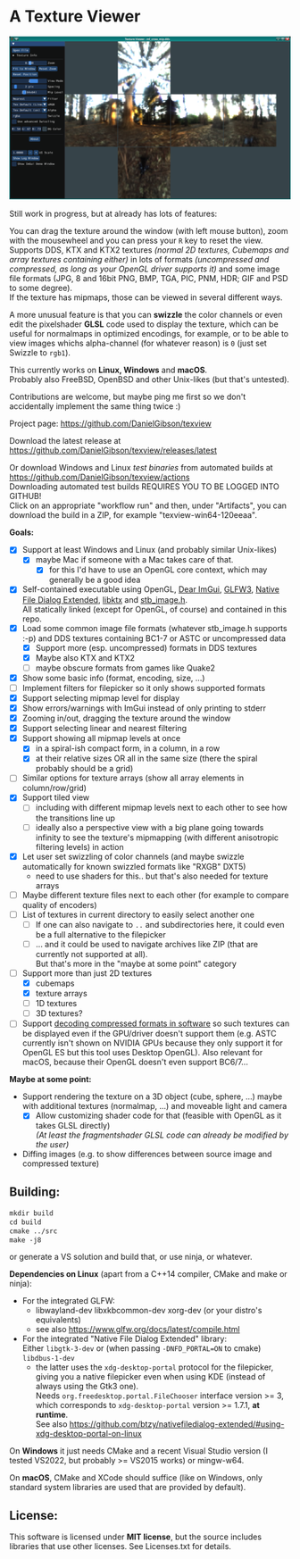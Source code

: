 # A Texture Viewer

![](texview.png)

Still work in progress, but at already has lots of features:

You can drag the texture around the window (with left mouse button), zoom with the mousewheel
and you can press your `R` key to reset the view.  
Supports DDS, KTX and KTX2 textures *(normal 2D textures, Cubemaps and array textures containing either)*
in lots of formats *(uncompressed and compressed, as long as your OpenGL driver supports it)* and
some image file formats (JPG, 8 and 16bit PNG, BMP, TGA, PIC, PNM, HDR; GIF and PSD to some degree).  
If the texture has mipmaps, those can be viewed in several different ways.

A more unusual feature is that you can **swizzle** the color channels or even edit the pixelshader **GLSL**
code used to display the texture, which can be useful for normalmaps in optimized encodings, for example,
or to be able to view images whichs alpha-channel (for whatever reason) is `0` (just set Swizzle to `rgb1`).

This currently works on **Linux, Windows** and **macOS**.  
Probably also FreeBSD, OpenBSD and other Unix-likes (but that's untested).

Contributions are welcome, but maybe ping me first so we don't accidentally implement the same thing twice :)

Project page: https://github.com/DanielGibson/texview

Download the latest release at https://github.com/DanielGibson/texview/releases/latest

Or download Windows and Linux *test binaries* from automated builds at https://github.com/DanielGibson/texview/actions  
Downloading automated test builds REQUIRES YOU TO BE LOGGED INTO GITHUB!  
Click on an appropriate "workflow run" and then, under "Artifacts", you can download the build in a ZIP,
for example "texview-win64-120eeaa".

**Goals:**

- [x] Support at least Windows and Linux (and probably similar Unix-likes)
    - [x] maybe Mac if someone with a Mac takes care of that.
      - [x] for this I'd have to use an OpenGL core context, which may generally be a good idea
- [x] Self-contained executable using OpenGL, [Dear ImGui](https://github.com/ocornut/imgui),
      [GLFW3](https://www.glfw.org/), [Native File Dialog Extended](https://github.com/btzy/nativefiledialog-extended/),
      [libktx](https://github.com/KhronosGroup/KTX-Software/) and [stb_image.h](https://github.com/nothings/stb/blob/master/stb_image.h).  
      All statically linked (except for OpenGL, of course) and contained in this repo.
- [x] Load some common image file formats (whatever stb_image.h supports :-p) and DDS textures
      containing BC1-7 or ASTC or uncompressed data
    - [x] Support more (esp. uncompressed) formats in DDS textures
    - [x] Maybe also KTX and KTX2
    - [ ] maybe obscure formats from games like Quake2
- [x] Show some basic info (format, encoding, size, ...)
- [ ] Implement filters for filepicker so it only shows supported formats
- [x] Support selecting mipmap level for display
- [x] Show errors/warnings with ImGui instead of only printing to stderr
- [x] Zooming in/out, dragging the texture around the window
- [x] Support selecting linear and nearest filtering
- [x] Support showing all mipmap levels at once
    - [x] in a spiral-ish compact form, in a column, in a row
    - [x] at their relative sizes OR all in the same size (there the spiral probably should be a grid)
- [ ] Similar options for texture arrays (show all array elements in column/row/grid)
- [x] Support tiled view
    - [ ] including with different mipmap levels next to each other to see how the transitions line up
    - [ ] ideally also a perspective view with a big plane going towards infinity to see the texture's
          mipmapping (with different anisotropic filtering levels) in action
- [x] Let user set swizzling of color channels (and maybe swizzle automatically for known swizzled formats like "RXGB" DXT5)
    - need to use shaders for this.. but that's also needed for texture arrays
- [ ] Maybe different texture files next to each other (for example to compare quality of encoders)
- [ ] List of textures in current directory to easily select another one
    - [ ] If one can also navigate to `..` and subdirectories here, it could even be a full alternative to the filepicker
    - [ ] ... and it could be used to navigate archives like ZIP (that are currently not supported at all).  
          But that's more in the "maybe at some point" category
- [ ] Support more than just 2D textures
    - [x] cubemaps
    - [x] texture arrays
    - [ ] 1D textures
    - [ ] 3D textures?
- [ ] Support [decoding compressed formats in software](https://github.com/DanielGibson/texview/issues/1)
      so such textures can be displayed even if the GPU/driver doesn't support them (e.g. ASTC
      currently isn't shown on NVIDIA GPUs because they only support it for OpenGL ES but this tool
      uses Desktop OpenGL).
      Also relevant for macOS, because their OpenGL doesn't even support BC6/7...

**Maybe at some point:**

* Support rendering the texture on a 3D object (cube, sphere, ...) maybe with additional textures (normalmap, ...)
  and moveable light and camera
    - [x] Allow customizing shader code for that (feasible with OpenGL as it takes GLSL directly)  
      *(At least the fragmentshader GLSL code can already be modified by the user)*
* Diffing images (e.g. to show differences between source image and compressed texture)


## Building:

```
mkdir build
cd build
cmake ../src
make -j8
```

or generate a VS solution and build that, or use ninja, or whatever.

**Dependencies on Linux** (apart from a C++14 compiler, CMake and make or ninja):
* For the integrated GLFW:
    - libwayland-dev libxkbcommon-dev xorg-dev (or your distro's equivalents)
    - see also https://www.glfw.org/docs/latest/compile.html
* For the integrated "Native File Dialog Extended" library:  
  Either `libgtk-3-dev` or (when passing `-DNFD_PORTAL=ON` to cmake) `libdbus-1-dev`
    - the latter uses the `xdg-desktop-portal` protocol for the filepicker, giving you a native
      filepicker even when using KDE (instead of always using the Gtk3 one).  
      Needs `org.freedesktop.portal.FileChooser` interface version >= 3, which corresponds to
      `xdg-desktop-portal` version >= 1.7.1, **at runtime**.  
      See also https://github.com/btzy/nativefiledialog-extended/#using-xdg-desktop-portal-on-linux

On **Windows** it just needs CMake and a recent Visual Studio version (I tested VS2022, but
probably >= VS2015 works) or mingw-w64.

On **macOS**, CMake and XCode should suffice (like on Windows, only standard system libraries are
used that are provided by default).

## License:

This software is licensed under **MIT license**, but the source includes libraries that use other
licenses. See Licenses.txt for details.
